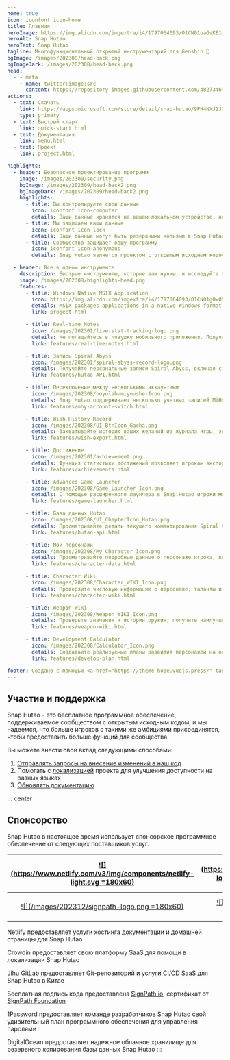 ```yaml
---
home: true
icon: iconfont icon-home
title: Главная
heroImage: https://img.alicdn.com/imgextra/i4/1797064093/O1CN01oaGvKE1g6dut0pICS_!!1797064093.png_.webp
heroAlt: Snap Hutao
heroText: Snap Hutao
tagline: Многофункциональный открытый инструментарий для Genshin 🧰
bgImage: /images/202308/head-back.png
bgImageDark: /images/202308/head-back.png
head:
  - - meta
    - name: twitter:image:src
      content: https://repository-images.githubusercontent.com/482734649/eb0f81d6-29a8-4d3c-8012-d85475cd89ee
actions:
  - text: Скачать
    link: https://apps.microsoft.com/store/detail/snap-hutao/9PH4NXJ2JN52
    type: primary
  - text: Быстрый старт
    link: quick-start.html
  - text: Документация
    link: menu.html
  - text: Проект
    link: project.html

highlights:
  - header: Безопасное проектирование программ
    image: /images/202309/security.png
    bgImage: /images/202309/head-back2.png
    bgImageDark: /images/202309/head-back2.png
    highlights:
      - title: Вы контролируете свои данные
        icon: iconfont icon-computer
        details: Ваши данные хранятся на вашем локальном устройстве, не зависят от какого-либо облачного сервиса или платформы третьих сторон, у вас есть свобода управлять своими данными.
      - title: Мы защищаем ваши данные
        icon: iconfont icon-lock
        details: Ваши данные могут быть резервными копиями в Snap Hutao Cloud, вы никогда не потеряете данные, когда будете использовать новое устройство.
      - title: Сообщество защищает вашу программу
        icon: iconfont icon-anonymous
        details: Snap Hutao является проектом с открытым исходным кодом на GitHub с лицензией MIT, мы приветствуем участие членов сообщества в проверке и внесении вклада в наш код.

  - header: Все в одном инструменте
    description: Быстрые инструменты, которые вам нужны, и исследуйте больше возможностей
    image: /images/202308/highlights-head.png
    features:
      - title: Windows Native MSIX Application
        icon: https://img.alicdn.com/imgextra/i4/1797064093/O1CN01gOw0Nk1g6e0yjfAlD_!!1797064093.png_.webp
        details: MSIX packages applications in a native Windows format and supports sandbox technology, ensuring system stability and cleanliness
        link: project.html

      - title: Real-time Notes
        icon: /images/202301/live-stat-tracking-logo.png
        details: Не попадайтесь в ловушку мобильного приложения. Получайте уведомление о реальном времени ваших заметках Genshin на рабочем столе с помощью нативных уведомлений Windows.
        link: features/real-time-notes.html

      - title: Запись Spiral Abyss
        icon: /images/202301/spiral-abyss-record-logo.png
        details: Получайте персональные записи Spiral Abyss, включая статистику и подробные данные, постоянно сохраняйте данные предыдущих вызовов Spiral Abyss на своем устройстве.
        link: features/hutao-API.html

      - title: Переключение между несколькими аккаунтами
        icon: /images/202308/hoyolab-miyoushe-Icon.png
        details: Snap.Hutao поддерживает несколько учетных записей MiHoYo BBS, чтобы оставаться в системе и создавать отдельные профили для каждой учетной записи в каждой функции, чтобы игроки могли легко управлять своими множественными аккаунтами.
        link: features/mhy-account-switch.html

      - title: Wish History Record
        icon: /images/202308/UI_BtnIcon_Gacha.png
        details: Захватывайте историю ваших желаний из журнала игры, экспортируйте их на свое локальное устройство, с поддержкой неограниченных архивов данных учетных записей.
        link: features/wish-export.html

      - title: Достижение
        icon: /images/202301/achievement.png
        details: Функция статистики достижений позволяет игрокам экспортировать данные достижений и вести статистику вне игры; на основе разделения достижений игроки могут управлять вехами для скрытых достижений.
        link: features/achievements.html

      - title: Advanced Game Launcher
        icon: /images/202308/Game_Launcher_Icon.png
        details: С помощью расширенного лаунчера в Snap.Hutao игроки могут легко переключаться между своими аккаунтами Genshin, переключаться между серверами, изменять настройки игрового окна и дополнительно исследовать более продвинутые функции.
        link: features/game-launcher.html

      - title: База данных Hutao
        icon: /images/202308/UI_ChapterIcon_Hutao.png
        details: Просматривайте детали текущего командирования Spiral Abyss сообщества, соответствие оружия и соответствие комплектов артефактов; делитесь своей конфигурацией линейки Spiral Abyss.
        link: features/hutao-api.html

      - title: Мои персонажи
        icon: /images/202308/My_Character_Icon.png
        details: Просматривайте подробные данные о персонаже игрока, включая уровень, созвездия, оружие, таланты, комплект артефактов и т. д.; автоматически рассчитывайте оценку комплекта артефактов.
        link: features/character-data.html

      - title: Character Wiki
        icon: /images/202308/Character_WIKI_Icon.png
        details: Проверяйте числовую информацию о персонаже; таланты и созвездия; тренировочные материалы; сюжетная история персонажа и другая информация; получайте наилучшие схемы соответствия оружия и комплекта артефактов среди игроков через базу данных Hutao.
        link: features/character-wiki.html

      - title: Weapon Wiki
        icon: /images/202308/Weapon_WIKI_Icon.png
        details: Проверьте значения и истории оружия; получите наилучшие данные о соответствии персонажей среди игроков через базу данных Hutao.
        link: features/weapon-wiki.html

      - title: Development Calculator
        icon: /images/202308/Calculator_Icon.png
        details: Создавайте реализуемые планы развития персонажей на основе вашей конкретной ситуации; поддерживайте несколько учетных записей, несколько списков планов и записи о предметах в рюкзаке.
        link: features/develop-plan.html

footer: Создано с помощью <a href="https://theme-hope.vuejs.press/" target="_blank">VuePress Theme Hope</a> | Будьте лучшим инструментом для Genshin Impact
---
```


## Участие и поддержка

Snap Hutao - это бесплатное программное обеспечение, поддерживаемое сообществом с открытым исходным кодом, и мы надеемся, что больше игроков с такими же амбициями присоединятся, чтобы предоставить больше функций для сообщества.

Вы можете внести свой вклад следующими способами:

1. [Отправлять запросы на внесение изменений в наш код](https://github.com/DGP-Studio/Snap.Hutao/pulls)
2. Помогать с [локализацией](i18n.md) проекта для улучшения доступности на разных языках
3. [Обновлять документацию](https://github.com/DGP-Studio/Snap.Hutao.Docs)

<!-- @include: star-request.md -->

::: center

## Спонсорство

Snap Hutao в настоящее время использует спонсорское программное обеспечение от следующих поставщиков услуг.

| [![](https://www.netlify.com/v3/img/components/netlify-light.svg =180x60)](https://www.netlify.com/) | [![](https://support.crowdin.com/assets/logos/core-logo/svg/crowdin-core-logo-cDark.svg =180x60)](https://crowdin.com/) |          [![](/images/202312/gitlab-logo.svg =180x60)](https://gitlab.cn/)           |
| :--------------------------------------------------------------------------------------------------: | :---------------------------------------------------------------------------------------------------------------------: | :----------------------------------------------------------------------------------: |
|              [![](/images/202312/signpath-logo.png =180x60)](https://about.signpath.io)              |                        [![](/images/202312/1Password-logo.svg =180x35)](https://1password.com/)                         | [![](/images/202312/digitalocean-horizontal.svg =180x40)](https://about.signpath.io) |

Netlify предоставляет услуги хостинга документации и домашней страницы для Snap Hutao

Crowdin предоставляет свою платформу SaaS для помощи в локализации Snap Hutao

Jihu GitLab предоставляет Git-репозиторий и услуги CI/CD SaaS для Snap Hutao в Китае

Бесплатная подпись кода предоставлена [SignPath.io](https://signpath.io/), сертификат от [SignPath Foundation](https://signpath.org/)

1Password предоставляет команде разработчиков Snap Hutao свой удивительный план программного обеспечения для управления паролями

DigitalOcean предоставляет надежное облачное хранилище для резервного копирования базы данных Snap Hutao
:::
